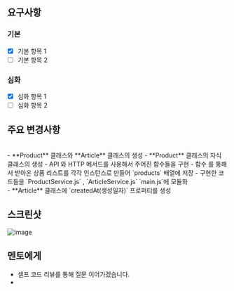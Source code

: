 
## 요구사항

### 기본
- [x] 기본 항목 1
- [ ] 기본 항목 2

### 심화
- [x] 심화 항목 1
- [ ] 심화 항목 2

## 주요 변경사항
<br>
- **Product** 클래스와 **Article** 클래스의 생성 
- **Product** 클래스의 자식 클래스의 생성
-  API 와 HTTP 메서드를 사용해서 주어진 함수들을 구현 
-  함수 를 통해서 받아온 상품 리스트를 각각 인스턴스로 만들어  `products` 배열에 저장
-   구현한 코드들을 `ProductService.js` , `ArticleService.js`  `main.js`에 모듈화
<br>
- **Article** 클래스에 `createdAt(생성일자)` 프로퍼티를 생성

## 스크린샷
![image](이미지url)

## 멘토에게
- 셀프 코드 리뷰를 통해 질문 이어가겠습니다.
- 
